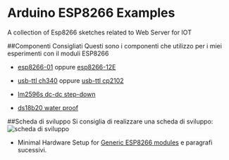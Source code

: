 Arduino ESP8266 Examples
=========================

A collection of Esp8266 sketches related to Web Server for IOT 

##Componenti Consigliati
Questi sono  i componenti che utilizzo per i miei esperimenti con il moduli ESP8266

* [esp8266-01](http://www.electrodragon.com/product/esp8266-wi07c-wifi-module/) oppure [esp8266-12E](http://www.electrodragon.com/product/esp8266-smd-adapter-board/)

* [usb-ttl ch340](http://www.electrodragon.com/product/usb-ttl-serial-ch340-board/) oppure [usb-ttl cp2102](http://www.electrodragon.com/product/cp2102-usb-ttl-uart-module-v2/)

* [lm2596s dc-dc step-down](http://www.electrodragon.com/product/lm2596s-adj-dc-dc-small-tiny-adjustable-step-down-module-3-40vin-1-5-35vout/)

* [ds18b20 water proof](http://www.electrodragon.com/product/ds18b20-water-proof-probe-with-cable/)

##Scheda di sviluppo
Si consiglia di realizzare una scheda di sviluppo: 
![scheda di sviluppo ](https://github.com/roboticboyer/Esempi_ESP8266/blob/master/DOC/Immagini/ESP8266_Breadbord.JPG)  
* Minimal Hardware Setup for [Generic ESP8266 modules](https://github.com/esp8266/Arduino/blob/master/doc/boards.md#generic-esp8266-modules) e paragrafi sucessivi.  

